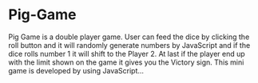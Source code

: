 # Pig-Game
Pig Game is a double player game. User can feed the dice by clicking the roll button and it will randomly generate numbers by JavaScript and if the dice rolls number 1 it will shift to the Player 2. At last if the player end up with the limit shown on the game it gives you the Victory sign. This mini game is developed by using JavaScript...

